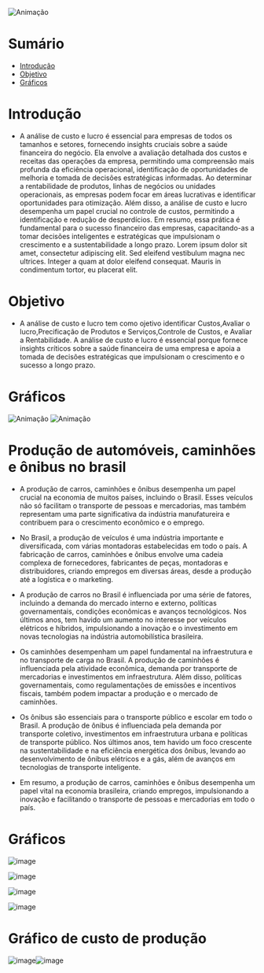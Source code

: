 
![Animação](https://github.com/antoniodaluz/INFORMATICA-GPI/assets/127999546/158638a6-dcff-4e27-a195-40a2d55e2e2d)


<h1 style="font-size: 28px;">Sumário</h1>

- [Introdução](#introdução)
- [Objetivo](#Objetivo)
- [Gráficos](#Gráficos)

# Introdução
-  A análise de custo e lucro é essencial para empresas de todos os tamanhos e setores, fornecendo insights cruciais sobre a saúde financeira do negócio. Ela envolve a avaliação detalhada dos custos e receitas das operações da empresa, permitindo uma compreensão mais profunda da eficiência operacional, identificação de oportunidades de melhoria e tomada de decisões estratégicas informadas. Ao determinar a rentabilidade de produtos, linhas de negócios ou unidades operacionais, as empresas podem focar em áreas lucrativas e identificar oportunidades para otimização. Além disso, a análise de custo e lucro desempenha um papel crucial no controle de custos, permitindo a identificação e redução de desperdícios. Em resumo, essa prática é fundamental para o sucesso financeiro das empresas, capacitando-as a tomar decisões inteligentes e estratégicas que impulsionam o crescimento e a sustentabilidade a longo prazo.
Lorem ipsum dolor sit amet, consectetur adipiscing elit. Sed eleifend vestibulum magna nec ultrices. Integer a quam at dolor eleifend consequat. Mauris in condimentum tortor, eu placerat elit.
# Objetivo
-  A análise de custo  e lucro tem como ojetivo identificar Custos,Avaliar o lucro,Precificação de Produtos e Serviços,Controle de Custos, e Avaliar a Rentabilidade. A análise de custo e lucro é essencial porque fornece insights críticos sobre a saúde financeira de uma empresa e apoia a tomada de decisões estratégicas que impulsionam o crescimento e o sucesso a longo prazo. 
# Gráficos
 ![Animação](https://github.com/antoniodaluz/INFORMATICA-GPI/assets/127999546/6377c5d4-baf1-4557-b479-6bda9a1e854e)
![Animação](https://github.com/antoniodaluz/INFORMATICA-GPI/assets/127999546/66410435-39c8-4694-aa83-740fc1f19ee2)


# Produção de automóveis, caminhões e ônibus no brasil 

-  A produção de carros, caminhões e ônibus desempenha um papel crucial na economia de muitos países, incluindo o Brasil. Esses veículos não só facilitam o transporte de pessoas e mercadorias, mas também representam uma parte significativa da indústria manufatureira e contribuem para o crescimento econômico e o emprego.
   
- No Brasil, a produção de veículos é uma indústria importante e diversificada, com várias montadoras estabelecidas em todo o país. A fabricação de carros, caminhões e ônibus envolve uma cadeia complexa de fornecedores, fabricantes de peças, montadoras e distribuidores, criando empregos em diversas áreas, desde a produção até a logística e o marketing.

- A produção de carros no Brasil é influenciada por uma série de fatores, incluindo a demanda do mercado interno e externo, políticas governamentais, condições econômicas e avanços tecnológicos. Nos últimos anos, tem havido um aumento no interesse por veículos elétricos e híbridos, impulsionando a inovação e o investimento em novas tecnologias na indústria automobilística brasileira.

- Os caminhões desempenham um papel fundamental na infraestrutura e no transporte de carga no Brasil. A produção de caminhões é influenciada pela atividade econômica, demanda por transporte de mercadorias e investimentos em infraestrutura. Além disso, políticas governamentais, como regulamentações de emissões e incentivos fiscais, também podem impactar a produção e o mercado de caminhões.

- Os ônibus são essenciais para o transporte público e escolar em todo o Brasil. A produção de ônibus é influenciada pela demanda por transporte coletivo, investimentos em infraestrutura urbana e políticas de transporte público. Nos últimos anos, tem havido um foco crescente na sustentabilidade e na eficiência energética dos ônibus, levando ao desenvolvimento de ônibus elétricos e a gás, além de avanços em tecnologias de transporte inteligente.

- Em resumo, a produção de carros, caminhões e ônibus desempenha um papel vital na economia brasileira, criando empregos, impulsionando a inovação e facilitando o transporte de pessoas e mercadorias em todo o país.
 
# Gráficos
![image](https://github.com/antoniodaluz/INFORMATICA-GPI/assets/127999546/c3176623-691c-4eb0-8d15-e9072c821545)

![image](https://github.com/antoniodaluz/INFORMATICA-GPI/assets/127999546/3a8f24c3-749b-44b9-b20d-846aeb74844f)

![image](https://github.com/antoniodaluz/INFORMATICA-GPI/assets/127999546/98b447ae-29e4-4a39-a546-88920f501ff3)

![image](https://github.com/antoniodaluz/INFORMATICA-GPI/assets/127999546/a3097677-9286-471c-8741-e188c898bf1d)

# Gráfico de custo de produção 
![image](https://github.com/antoniodaluz/INFORMATICA-GPI/assets/127999546/ea898118-b823-4e03-9519-b0a8384f19e7)![image](https://github.com/antoniodaluz/INFORMATICA-GPI/assets/127999546/2a89d356-2405-4aa3-9344-52f3d345bcb1)


